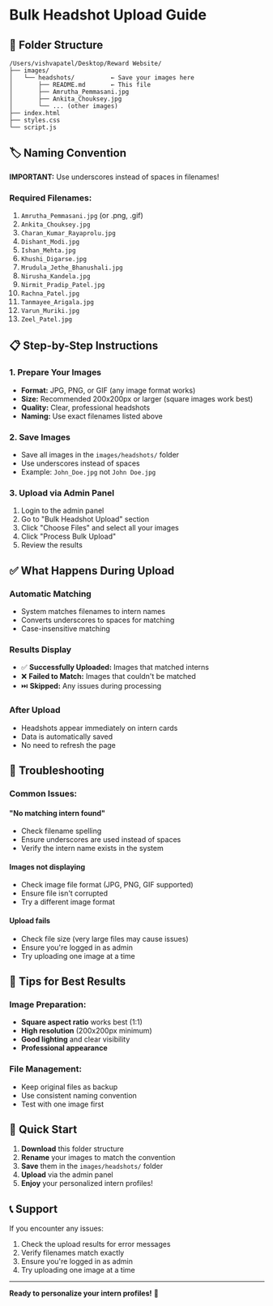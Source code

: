 # Bulk Headshot Upload Guide

## 📁 Folder Structure
```
/Users/vishvapatel/Desktop/Reward Website/
├── images/
│   └── headshots/          ← Save your images here
│       ├── README.md       ← This file
│       ├── Amrutha_Pemmasani.jpg
│       ├── Ankita_Chouksey.jpg
│       └── ... (other images)
├── index.html
├── styles.css
└── script.js
```

## 🏷️ Naming Convention

**IMPORTANT:** Use underscores instead of spaces in filenames!

### Required Filenames:
1. `Amrutha_Pemmasani.jpg` (or .png, .gif)
2. `Ankita_Chouksey.jpg`
3. `Charan_Kumar_Rayaprolu.jpg`
4. `Dishant_Modi.jpg`
5. `Ishan_Mehta.jpg`
6. `Khushi_Digarse.jpg`
7. `Mrudula_Jethe_Bhanushali.jpg`
8. `Nirusha_Kandela.jpg`
9. `Nirmit_Pradip_Patel.jpg`
10. `Rachna_Patel.jpg`
11. `Tanmayee_Arigala.jpg`
12. `Varun_Muriki.jpg`
13. `Zeel_Patel.jpg`

## 📋 Step-by-Step Instructions

### 1. Prepare Your Images
- **Format:** JPG, PNG, or GIF (any image format works)
- **Size:** Recommended 200x200px or larger (square images work best)
- **Quality:** Clear, professional headshots
- **Naming:** Use exact filenames listed above

### 2. Save Images
- Save all images in the `images/headshots/` folder
- Use underscores instead of spaces
- Example: `John_Doe.jpg` not `John Doe.jpg`

### 3. Upload via Admin Panel
1. Login to the admin panel
2. Go to "Bulk Headshot Upload" section
3. Click "Choose Files" and select all your images
4. Click "Process Bulk Upload"
5. Review the results

## ✅ What Happens During Upload

### Automatic Matching
- System matches filenames to intern names
- Converts underscores to spaces for matching
- Case-insensitive matching

### Results Display
- ✅ **Successfully Uploaded:** Images that matched interns
- ❌ **Failed to Match:** Images that couldn't be matched
- ⏭️ **Skipped:** Any issues during processing

### After Upload
- Headshots appear immediately on intern cards
- Data is automatically saved
- No need to refresh the page

## 🔧 Troubleshooting

### Common Issues:

#### "No matching intern found"
- Check filename spelling
- Ensure underscores are used instead of spaces
- Verify the intern name exists in the system

#### Images not displaying
- Check image file format (JPG, PNG, GIF supported)
- Ensure file isn't corrupted
- Try a different image format

#### Upload fails
- Check file size (very large files may cause issues)
- Ensure you're logged in as admin
- Try uploading one image at a time

## 🎯 Tips for Best Results

### Image Preparation:
- **Square aspect ratio** works best (1:1)
- **High resolution** (200x200px minimum)
- **Good lighting** and clear visibility
- **Professional appearance**

### File Management:
- Keep original files as backup
- Use consistent naming convention
- Test with one image first

## 🚀 Quick Start

1. **Download** this folder structure
2. **Rename** your images to match the convention
3. **Save** them in the `images/headshots/` folder
4. **Upload** via the admin panel
5. **Enjoy** your personalized intern profiles!

## 📞 Support

If you encounter any issues:
1. Check the upload results for error messages
2. Verify filenames match exactly
3. Ensure you're logged in as admin
4. Try uploading one image at a time

---

**Ready to personalize your intern profiles!** 🎉
